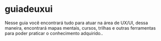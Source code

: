 # guiadeuxui
Nesse guia você encontrará tudo para atuar na área de UX/UI, dessa maneira, encontrará mapas mentais, cursos, trilhas e outras ferramentas para poder praticar o conhecimento adquirido..
